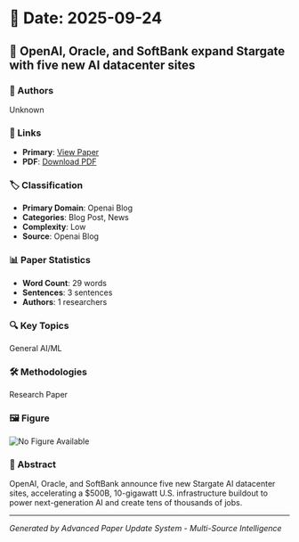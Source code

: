# 📅 Date: 2025-09-24

## 📄 OpenAI, Oracle, and SoftBank expand Stargate with five new AI datacenter sites

### 👥 Authors
Unknown

### 🔗 Links
- **Primary**: [View Paper](https://openai.com/index/five-new-stargate-sites)
- **PDF**: [Download PDF](https://arxiv.org/pdf/.pdf) 



### 🏷️ Classification
- **Primary Domain**: Openai Blog
- **Categories**: Blog Post, News
- **Complexity**: Low
- **Source**: Openai Blog

### 📊 Paper Statistics
- **Word Count**: 29 words
- **Sentences**: 3 sentences
- **Authors**: 1 researchers

### 🔍 Key Topics
General AI/ML

### 🛠️ Methodologies
Research Paper

### 🖼️ Figure
![No Figure Available](https://img.shields.io/badge/Figure-Not_Available-lightgrey?style=for-the-badge)

### 📝 Abstract
OpenAI, Oracle, and SoftBank announce five new Stargate AI datacenter sites, accelerating a $500B, 10-gigawatt U.S. infrastructure buildout to power next-generation AI and create tens of thousands of jobs.

---
*Generated by Advanced Paper Update System - Multi-Source Intelligence*
